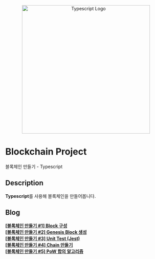 <p align="center">
  <img src="https://968663149-files.gitbook.io/~/files/v0/b/gitbook-legacy-files/o/assets%2F-LDS-orWYJdO9Wve6CUx%2F-MNtspY0k5n5FPYpM8-Z%2F-MNttd_-Ed6AlG--2ch5%2Ftypescript.jpeg?alt=media&token=80604d97-2371-4680-b950-42bf2f876efc" width="400" alt="Typescript Logo" />
</p>

# Blockchain Project
블록체인 만들기 - Typescript

## Description
**Typescript**를 사용해 블록체인을 만들어봅니다. 

## Blog 
 [**[블록체인 만들기 #1] Block 구성**](https://about-tech.tistory.com/entry/%EB%B8%94%EB%A1%9D%EC%B2%B4%EC%9D%B8-%EB%A7%8C%EB%93%A4%EA%B8%B0-1-Block-%EA%B5%AC%EC%84%B1-Typescript)  
 [**[블록체인 만들기 #2] Genesis Block 생성**](https://about-tech.tistory.com/entry/%EB%B8%94%EB%A1%9D%EC%B2%B4%EC%9D%B8-%EB%A7%8C%EB%93%A4%EA%B8%B0-2-Genesis-Block-%EC%83%9D%EC%84%B1-Typescript)  
 [**[블록체인 만들기 #3] Unit Test (Jest)**](https://about-tech.tistory.com/entry/%EB%B8%94%EB%A1%9D%EC%B2%B4%EC%9D%B8-%EB%A7%8C%EB%93%A4%EA%B8%B0-3-Unit-Test-Jest)  
 [**[블록체인 만들기 #4] Chain 만들기**](https://about-tech.tistory.com/entry/%EB%B8%94%EB%A1%9D%EC%B2%B4%EC%9D%B8-%EB%A7%8C%EB%93%A4%EA%B8%B0-4-Chain-%EB%A7%8C%EB%93%A4%EA%B8%B0)  
 [**[블록체인 만들기 #5] PoW 합의 알고리즘**](https://about-tech.tistory.com/entry/%EB%B8%94%EB%A1%9D%EC%B2%B4%EC%9D%B8-%EB%A7%8C%EB%93%A4%EA%B8%B0-5-PoW-%ED%95%A9%EC%9D%98-%EC%95%8C%EA%B3%A0%EB%A6%AC%EC%A6%98)
 
